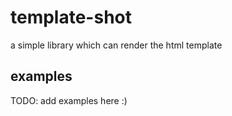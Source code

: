 # template-shot
a simple library which can render the html template

## examples
TODO: add examples here :)
